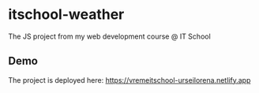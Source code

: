 # itschool-weather
The JS project from my web development course @ IT School

## Demo
The project is deployed here: https://vremeitschool-urseilorena.netlify.app
